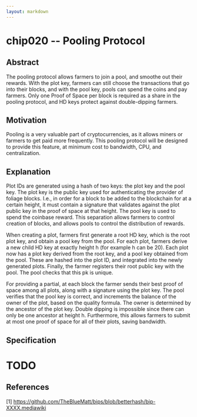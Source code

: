 ```yaml
---
layout: markdown
---
```


# chip020 -- Pooling Protocol

## Abstract

The pooling protocol allows farmers to join a pool, and smoothe out their rewards. With the plot key, farmers can still choose the transactions that go into their blocks, and with the pool key, pools can spend the coins and pay farmers. Only one Proof of Space per block is required as a share in the pooling protocol, and HD keys protect against double-dipping farmers.

## Motivation
Pooling is a very valuable part of cryptocurrencies, as it allows miners or farmers to get paid more frequently. This pooling protocol will be designed to provide this feature, at minimum cost to bandwidth, CPU, and centralization.

## Explanation
Plot IDs are generated using a hash of two keys: the plot key and the pool key. The plot key is the public key used for authenticating the provider of foliage blocks. I.e., in order for a block to be added to the blockchain for at a certain height, it must contain a signature that validates against the plot public key in the proof of space at that height. The pool key is used to spend the coinbase reward. This separation allows farmers to control creation of blocks, and allows pools to control the distribution of rewards.


When creating a plot, farmers first generate a root HD key, which is the root plot key, and obtain a pool key from the pool. For each plot, farmers derive a new child HD key at exactly height h (for example h can be 20). Each plot now has a plot key derived from the root key, and a pool key obtained from the pool. These are hashed into the plot ID, and integrated into the newly generated plots. Finally, the farmer registers their root public key with the pool. The pool checks that this pk is unique.

For providing a partial, at each block the farmer sends their best proof of space among all plots, along with a signature using the plot key. The pool verifies that the pool key is correct, and increments the balance of the owner of the plot, based on the quality formula. The owner is determined by the ancestor of the plot key. Double dipping is impossible since there can only be one ancestor at height h. Furthermore, this allows farmers to submit at most one proof of space for all of their plots, saving bandwidth.

## Specification

# TODO

## References
[1] https://github.com/TheBlueMatt/bips/blob/betterhash/bip-XXXX.mediawiki
